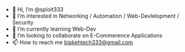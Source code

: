 - 👋 Hi, I’m @sploit333
- 👀 I’m interested in Networking / Automation / Web-Devlelopment / Security 
- 🌱 I’m currently learning Web-Dev
- 💞️ I’m looking to collaborate on E-Commerence Applications 
- 📫 How to reach me blakehtech333@gmail.com

<!---
sploit333/sploit333 is a ✨ special ✨ repository because its `README.md` (this file) appears on your GitHub profile.
You can click the Preview link to take a look at your changes.
--->
